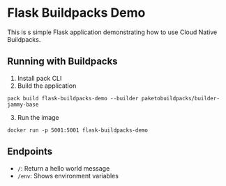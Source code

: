 # Flask Buildpacks Demo

This is s simple Flask application demonstrating how to use Cloud Native Buildpacks.

## Running with Buildpacks
1. Install pack CLI
2. Build the application
```
pack build flask-buildpacks-demo --builder paketobuildpacks/builder-jammy-base
```
3. Run the image
```
docker run -p 5001:5001 flask-buildpacks-demo
```

## Endpoints
- `/`: Return a hello world message
- `/env`: Shows environment variables